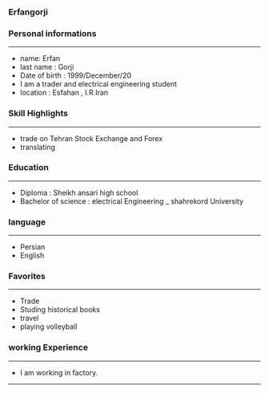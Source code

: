 
### Erfangorji


### Personal informations

---
+ name: Erfan
+ last name : Gorji
+ Date of birth : 1999/December/20
+ I am a trader and electrical engineering student
+ location : Esfahan , I.R.Iran


### Skill Highlights

---
+ trade on Tehran Stock Exchange and Forex
+ translating


### Education

---
+ Diploma : Sheikh ansari high school
+ Bachelor of science : electrical Engineering
_ shahrekord University  

### language

---
+ Persian
+ English

### Favorites

---
+ Trade
+ Studing historical books
+ travel 
+ playing volleyball

### working Experience

---
+ I am working in factory.




--- 

